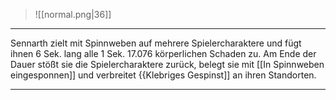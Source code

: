 > ![[normal.png|36]]

***
Sennarth zielt mit Spinnweben auf mehrere Spielercharaktere und fügt ihnen 6 Sek. lang alle 1 Sek. 17.076 körperlichen Schaden zu. Am Ende der Dauer stößt sie die Spielercharaktere zurück, belegt sie mit [[In Spinnweben eingesponnen]] und verbreitet {{Klebriges Gespinst]] an ihren Standorten.



***